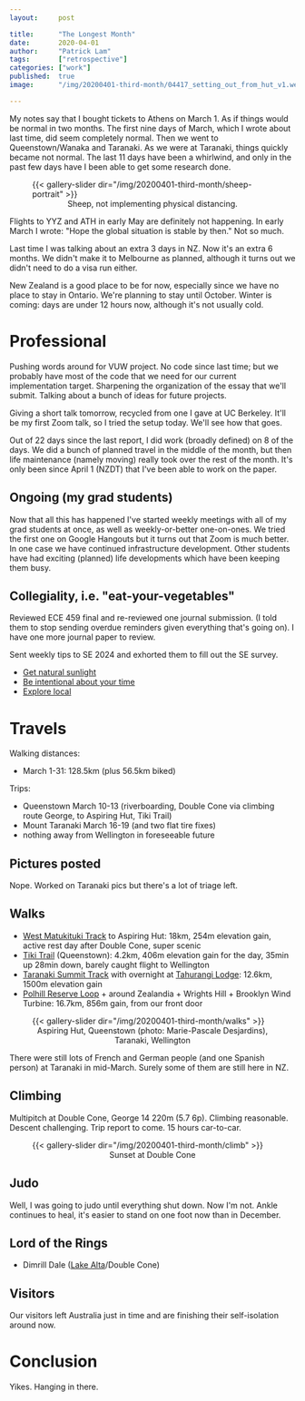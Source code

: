 ```yaml
---
layout:     post

title:      "The Longest Month"
date:       2020-04-01
author:     "Patrick Lam"
tags:       ["retrospective"]
categories: ["work"]
published:  true
image:      "/img/20200401-third-month/04417_setting_out_from_hut_v1.webp"

---
```


My notes say that I bought tickets to Athens on March 1. As if things
would be normal in two months.  The first nine days of March, which I
wrote about last time, did seem completely normal.  Then we went to
Queenstown/Wanaka and Taranaki. As we were at Taranaki, things quickly
became not normal. The last 11 days have been a whirlwind, and only
in the past few days have I been able to get some research done.

<figure>
{{< gallery-slider dir="/img/20200401-third-month/sheep-portrait" >}}
<figcaption style="text-align:center">Sheep, not implementing physical distancing.</figcaption>
</figure>


Flights to YYZ and ATH in early May are definitely not happening. In
early March I wrote: "Hope the global situation is stable by then."
Not so much.

Last time I was talking about an extra 3 days in NZ. Now it's an extra
6 months.  We didn't make it to Melbourne as planned, although it
turns out we didn't need to do a visa run either.

New Zealand is a good place to be for now, especially since we have no
place to stay in Ontario. We're planning to stay until October. Winter
is coming: days are under 12 hours now, although it's not usually
cold.

# Professional

Pushing words around for VUW project. No code since last time; but we
probably have most of the code that we need for our current
implementation target. Sharpening the organization of the essay that
we'll submit. Talking about a bunch of ideas for future projects.

Giving a short talk tomorrow, recycled from one I gave at UC Berkeley.
It'll be my first Zoom talk, so I tried the setup today. We'll see how
that goes.

Out of 22 days since the last report, I did work (broadly defined) on
8 of the days.  We did a bunch of planned travel in the middle of the
month, but then life maintenance (namely moving) really took over the
rest of the month. It's only been since April 1 (NZDT) that I've been able
to work on the paper.

## Ongoing (my grad students)

Now that all this has happened I've started weekly meetings with all of my
grad students at once, as well as weekly-or-better one-on-ones. We tried the first
one on Google Hangouts but it turns out that Zoom is much better. In one case
we have continued infrastructure development. Other students have had
exciting (planned) life developments which have been keeping them busy.

## Collegiality, i.e. "eat-your-vegetables"

Reviewed ECE 459 final and re-reviewed one journal submission. (I told them to
stop sending overdue reminders given everything that's going on). I have one more
journal paper to review.

Sent weekly tips to SE 2024 and exhorted them to fill out the SE
survey.
* <a href="/post/20200316-get-sunlight/">Get natural sunlight</a>
* <a href="/post/20200323-logs/">Be intentional about your time</a>
* <a href="/post/20200330-local/">Explore local</a>

# Travels

Walking distances:
* March 1-31: 128.5km (plus 56.5km biked)

Trips:
* Queenstown March 10-13 (riverboarding, Double Cone via climbing route George, to Aspiring Hut, Tiki Trail)
* Mount Taranaki March 16-19 (and two flat tire fixes)
* nothing away from Wellington in foreseeable future

## Pictures posted

Nope. Worked on Taranaki pics but there's a lot of triage left.

## Walks

* <a href="https://www.doc.govt.nz/parks-and-recreation/places-to-go/otago/places/mount-aspiring-national-park/things-to-do/tracks/west-matukituki-track/">West Matukituki Track</a> to Aspiring Hut: 18km, 254m elevation gain, active rest day after Double Cone, super scenic
* <a href="https://www.hikingproject.com/trail/7047311/tiki-walking-track">Tiki Trail</a> (Queenstown): 4.2km, 406m elevation gain for the day, 35min up 28min down, barely caught flight to Wellington
* <a href="https://www.doc.govt.nz/parks-and-recreation/places-to-go/taranaki/places/egmont-national-park/things-to-do/tracks/mount-taranaki-summit-track/">Taranaki Summit Track</a> with overnight at <a href="https://taranakialpineclub.co.nz/tahurangi-lodge/">Tahurangi Lodge</a>: 12.6km, 1500m elevation gain
* <a href="https://wellington.govt.nz/recreation/enjoy-the-outdoors/walks-and-walkways/across-the-city/polhill-reserve-loop">Polhill Reserve Loop</a> + around Zealandia + Wrights Hill + Brooklyn Wind Turbine: 16.7km, 856m gain, from our front door 

<figure>
{{< gallery-slider dir="/img/20200401-third-month/walks" >}}
<figcaption style="text-align:center">Aspiring Hut, Queenstown (photo: Marie-Pascale Desjardins), Taranaki, Wellington</figcaption>
</figure>

There were still lots of French and German people (and one Spanish
person) at Taranaki in mid-March. Surely some of them are still here
in NZ.

## Climbing

Multipitch at Double Cone, George 14 220m (5.7 6p). Climbing reasonable. Descent challenging. Trip report to come. 15 hours car-to-car.

<figure>
{{< gallery-slider dir="/img/20200401-third-month/climb" >}}
<figcaption style="text-align:center">Sunset at Double Cone</figcaption>
</figure>


## Judo

Well, I was going to judo until everything shut down. Now I'm not.
Ankle continues to heal, it's easier to stand on one foot now than in December.

## Lord of the Rings

* Dimrill Dale (<a href="https://www.doc.govt.nz/parks-and-recreation/places-to-go/otago/places/remarkables-conservation-area/things-to-do/lake-alta-track/">Lake Alta</a>/Double Cone)

## Visitors

Our visitors left Australia just in time and are finishing their self-isolation around now.

# Conclusion

Yikes. Hanging in there.
